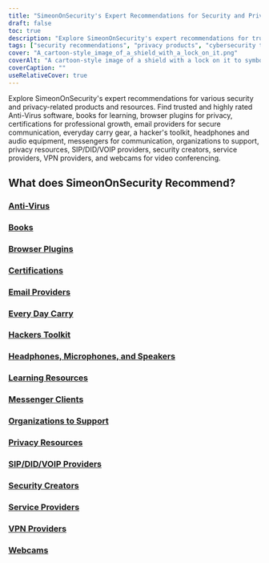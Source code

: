```yaml
---
title: "SimeonOnSecurity's Expert Recommendations for Security and Privacy Products and Resources"
draft: false
toc: true
description: "Explore SimeonOnSecurity's expert recommendations for trusted and highly rated security and privacy-related products and resources."
tags: ["security recommendations", "privacy products", "cybersecurity tools", "data protection", "internet privacy", "anti-virus", "books", "browser plugins", "certifications", "email providers", "every day carry", "hackers toolkit", "headphones", "microphones", "speakers", "learning resources", "messenger clients", "organizations to support", "privacy resources", "SIP/DID/VOIP providers"]
cover: "A_cartoon-style_image_of_a_shield_with_a_lock_on_it.png"
coverAlt: "A cartoon-style image of a shield with a lock on it to symbolize security and privacy protection, with a laptop or mobile device in the background."
coverCaption: ""
useRelativeCover: true
---
```


Explore SimeonOnSecurity's expert recommendations for various security and privacy-related products and resources. Find trusted and highly rated Anti-Virus software, books for learning, browser plugins for privacy, certifications for professional growth, email providers for secure communication, everyday carry gear, a hacker's toolkit, headphones and audio equipment, messengers for communication, organizations to support, privacy resources, SIP/DID/VOIP providers, security creators, service providers, VPN providers, and webcams for video conferencing.

## What does SimeonOnSecurity Recommend?

### [Anti-Virus](/recommendations/anti-virus)
### [Books](/recommendations/books)
### [Browser Plugins](/recommendations/browser_plugins)
### [Certifications](/recommendations/certifications)
### [Email Providers](/recommendations/email)
### [Every Day Carry](/recommendations/edc)
### [Hackers Toolkit](/recommendations/hacker_hardware)
### [Headphones, Microphones, and Speakers](/recommendations/audio)
### [Learning Resources](/recommendations/learning_resources)
### [Messenger Clients](/recommendations/messengers)
### [Organizations to Support](/recommendations/organizations)
### [Privacy Resources](/recommendations/privacy)
### [SIP/DID/VOIP Providers](/recommendations/voip)
### [Security Creators](/recommendations/creators)
### [Service Providers](/recommendations/services)
### [VPN Providers](/recommendations/vpns)
### [Webcams](/recommendations/webcams)


